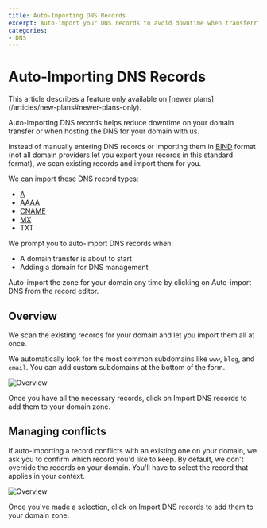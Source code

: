 ```yaml
---
title: Auto-Importing DNS Records
excerpt: Auto-import your DNS records to avoid downtime when transferring or hosting your domain with us. 
categories:
- DNS
---
```


# Auto-Importing DNS Records

<info>
This article describes a feature only available on [newer plans](/articles/new-plans#newer-plans-only).
</info>

Auto-importing DNS records helps reduce downtime on your domain transfer or when hosting the DNS for your domain with us.

Instead of manually entering DNS records or importing them in [BIND](https://en.wikipedia.org/wiki/BIND) format (not all domain providers let you export your records in this standard format), we scan existing records and import them for you.

We can import these DNS record types:

- [A](/articles/a-record)
- [AAAA](/articles/aaaa-record)
- [CNAME](/articles/cname-record)
- [MX](/articles/mx-record)
- TXT

We prompt you to auto-import DNS records when:

- A domain transfer is about to start
- Adding a domain for DNS management

Auto-import the zone for your domain any time by clicking on <label>Auto-import DNS</label> from the record editor.

## Overview

We scan the existing records for your domain and let you import them all at once.

We automatically look for the most common subdomains like `www`, `blog`, and `email`. You can add custom subdomains at the bottom of the form.

![Overview](/files/auto-import-dns-overview.png)

Once you have all the necessary records, click on <label>Import DNS records</label> to add them to your domain zone.

## Managing conflicts

If auto-importing a record conflicts with an existing one on your domain, we ask you to confirm which record you'd like to keep. By default, we don't override the records on your domain. You'll have to select the record that applies in your context.

![Overview](/files/auto-import-dns-conflict.png)

Once you've made a selection, click on <label>Import DNS records</label> to add them to your domain zone.

